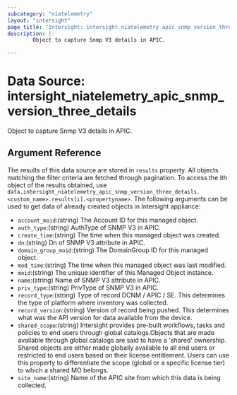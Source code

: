```yaml
---
subcategory: "niatelemetry"
layout: "intersight"
page_title: "Intersight: intersight_niatelemetry_apic_snmp_version_three_details"
description: |-
        Object to capture Snmp V3 details in APIC.

---
```


# Data Source: intersight_niatelemetry_apic_snmp_version_three_details
Object to capture Snmp V3 details in APIC.
## Argument Reference
The results of this data source are stored in `results` property.
All objects matching the filter criteria are fetched through pagination.
To access the ith object of the results obtained, use `data.intersight_niatelemetry_apic_snmp_version_three_details.<custom_name>.results[i].<propertyname>`.
The following arguments can be used to get data of already created objects in Intersight appliance:
* `account_moid`:(string) The Account ID for this managed object. 
* `auth_type`:(string) AuthType of SNMP V3 in APIC. 
* `create_time`:(string) The time when this managed object was created. 
* `dn`:(string) Dn of SNMP V3 attribute in APIC. 
* `domain_group_moid`:(string) The DomainGroup ID for this managed object. 
* `mod_time`:(string) The time when this managed object was last modified. 
* `moid`:(string) The unique identifier of this Managed Object instance. 
* `name`:(string) Name of SNMP V3 attribute in APIC. 
* `priv_type`:(string) PrivType of SNMP V3 in APIC. 
* `record_type`:(string) Type of record DCNM / APIC / SE. This determines the type of platform where inventory was collected. 
* `record_version`:(string) Version of record being pushed. This determines what was the API version for data available from the device. 
* `shared_scope`:(string) Intersight provides pre-built workflows, tasks and policies to end users through global catalogs.Objects that are made available through global catalogs are said to have a 'shared' ownership. Shared objects are either made globally available to all end users or restricted to end users based on their license entitlement. Users can use this property to differentiate the scope (global or a specific license tier) to which a shared MO belongs. 
* `site_name`:(string) Name of the APIC site from which this data is being collected. 
 
